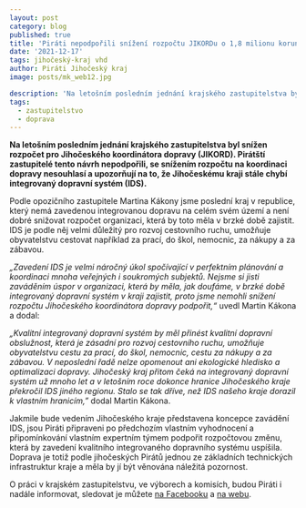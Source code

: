 ```yaml
---
layout: post
category: blog
published: true
title: 'Piráti nepodpořili snížení rozpočtu JIKORDu o 1,8 milionu korun, upozorňují na to, že v kraji stále chybí integrovaný dopravní systém'
date: '2021-12-17'
tags: jihočeský-kraj vhd
author: Piráti Jihočeský kraj
image: posts/mk_web12.jpg

description: 'Na letošním posledním jednání krajského zastupitelstva byl snížen rozpočet pro Jihočeského koordinátora dopravy (JIKORD). Pirátští zastupitelé tento návrh nepodpořili, se snížením rozpočtu na koordinaci dopravy nesouhlasí a upozorňují na to, že Jihočeskému kraji stále chybí integrovaný dopravní systém (IDS).'
tags:
  - zastupitelstvo
  - doprava
---
```

**Na letošním posledním jednání krajského zastupitelstva byl snížen rozpočet pro Jihočeského koordinátora dopravy (JIKORD). Pirátští zastupitelé tento návrh nepodpořili, se snížením rozpočtu na koordinaci dopravy nesouhlasí a upozorňují na to, že Jihočeskému kraji stále chybí integrovaný dopravní systém (IDS).**

Podle opozičního zastupitele Martina Kákony jsme poslední kraj v republice, který nemá zavedenou integrovanou dopravu na celém svém území a není dobré snižovat rozpočet organizaci, která by toto měla v brzké době zajistit. IDS je podle něj velmi důležitý pro rozvoj cestovního ruchu, umožňuje obyvatelstvu cestovat například za prací, do škol, nemocnic, za nákupy a za zábavou.

*„Zavedení IDS je velmi náročný úkol spočívající v perfektním plánování a koordinaci mnoha veřejných i soukromých subjektů. Nejsme si jisti zaváděním úspor v organizaci, která by měla, jak doufáme, v brzké době integrovaný dopravní systém v kraji zajistit, proto jsme nemohli snížení rozpočtu Jihočeského koordinátora dopravy podpořit,“* uvedl Martin Kákona a dodal:

*„Kvalitní integrovaný dopravní systém by měl přinést kvalitní dopravní obslužnost, která je zásadní pro rozvoj cestovního ruchu, umožňuje obyvatelstvu cestu za prací, do škol, nemocnic, cestu za nákupy a za zábavou. V neposlední řadě nelze opomenout ani ekologické hledisko a optimalizaci dopravy. Jihočeský kraj přitom čeká na integrovaný dopravní systém už mnoho let a v letošním roce dokonce hranice Jihočeského kraje překročil IDS jiného regionu. Stalo se tak dříve, než IDS našeho kraje dorazil k vlastním hranicím,”* dodal Martin Kákona. 

Jakmile bude vedením Jihočeského kraje představena koncepce zavádění IDS, jsou Piráti připraveni po předchozím vlastním vyhodnocení a připomínkování vlastním expertním týmem podpořit rozpočtovou změnu, která by zavedení kvalitního integrovaného dopravního systému uspíšila. Doprava je totiž podle jihočeských Pirátů jednou ze základních technických infrastruktur kraje a měla by jí být věnována náležitá pozornost. 

O práci v krajském zastupitelstvu, ve výborech a komisích, budou Piráti i nadále informovat, sledovat je můžete [na Facebooku](https://www.facebook.com/pirati.jck) a 
[na webu](https://jihocesky.pirati.cz/).
